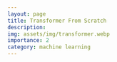 ```yaml
---
layout: page
title: Transformer From Scratch
description:
img: assets/img/transformer.webp
importance: 2
category: machine learning
---
```

